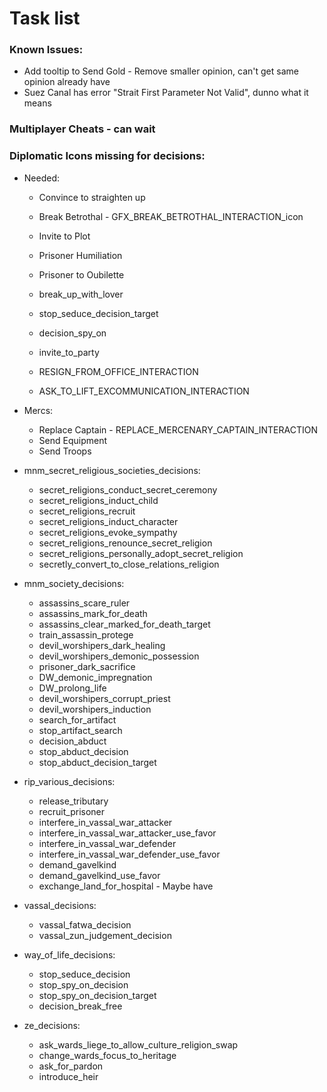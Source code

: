 # Task list
### Known Issues:
- Add tooltip to Send Gold - Remove smaller opinion, can't get same opinion already have
- Suez Canal has error "Strait First Parameter Not Valid", dunno what it means
### Multiplayer Cheats - can wait
### Diplomatic Icons missing for decisions: 

- Needed:
	- Convince to straighten up
	- Break Betrothal - GFX_BREAK_BETROTHAL_INTERACTION_icon
	- Invite to Plot
	- Prisoner Humiliation
	- Prisoner to Oubilette
	- break_up_with_lover
	- stop_seduce_decision_target
	- decision_spy_on
	- invite_to_party
	
	- RESIGN_FROM_OFFICE_INTERACTION
	- ASK_TO_LIFT_EXCOMMUNICATION_INTERACTION
	
- Mercs:
	- Replace Captain - REPLACE_MERCENARY_CAPTAIN_INTERACTION
	- Send Equipment
	- Send Troops

- mnm_secret_religious_societies_decisions:
	- secret_religions_conduct_secret_ceremony
	- secret_religions_induct_child
	- secret_religions_recruit
	- secret_religions_induct_character
	- secret_religions_evoke_sympathy
	- secret_religions_renounce_secret_religion
	- secret_religions_personally_adopt_secret_religion
	- secretly_convert_to_close_relations_religion
		
- mnm_society_decisions:
	- assassins_scare_ruler
	- assassins_mark_for_death
	- assassins_clear_marked_for_death_target
	- train_assassin_protege
	- devil_worshipers_dark_healing
	- devil_worshipers_demonic_possession
	- prisoner_dark_sacrifice
	- DW_demonic_impregnation
	- DW_prolong_life
	- devil_worshipers_corrupt_priest
	- devil_worshipers_induction
	- search_for_artifact
	- stop_artifact_search
	- decision_abduct
	- stop_abduct_decision
	- stop_abduct_decision_target
		
- rip_various_decisions:
	- release_tributary
	- recruit_prisoner
	- interfere_in_vassal_war_attacker
	- interfere_in_vassal_war_attacker_use_favor
	- interfere_in_vassal_war_defender
	- interfere_in_vassal_war_defender_use_favor
	- demand_gavelkind
	- demand_gavelkind_use_favor
	- exchange_land_for_hospital - Maybe have
		
- vassal_decisions:
	- vassal_fatwa_decision
	- vassal_zun_judgement_decision
		
- way_of_life_decisions:
	- stop_seduce_decision
	- stop_spy_on_decision
	- stop_spy_on_decision_target
	- decision_break_free
		
- ze_decisions:
	- ask_wards_liege_to_allow_culture_religion_swap
	- change_wards_focus_to_heritage
	- ask_for_pardon
	- introduce_heir